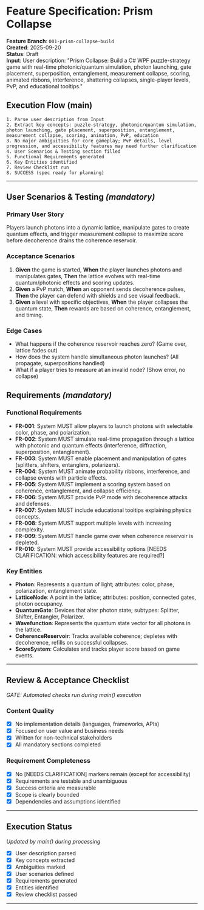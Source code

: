 # Feature Specification: Prism Collapse

**Feature Branch**: `001-prism-collapse-build`  
**Created**: 2025-09-20  
**Status**: Draft  
**Input**: User description: "Prism Collapse: Build a C# WPF puzzle-strategy game with real-time photonic/quantum simulation, photon launching, gate placement, superposition, entanglement, measurement collapse, scoring, animated ribbons, interference, shattering collapses, single-player levels, PvP, and educational tooltips."

## Execution Flow (main)
```
1. Parse user description from Input
2. Extract key concepts: puzzle-strategy, photonic/quantum simulation, photon launching, gate placement, superposition, entanglement, measurement collapse, scoring, animation, PvP, education
3. No major ambiguities for core gameplay; PvP details, level progression, and accessibility features may need further clarification
4. User Scenarios & Testing section filled
5. Functional Requirements generated
6. Key Entities identified
7. Review Checklist run
8. SUCCESS (spec ready for planning)
```

---

## User Scenarios & Testing *(mandatory)*

### Primary User Story
Players launch photons into a dynamic lattice, manipulate gates to create quantum effects, and trigger measurement collapse to maximize score before decoherence drains the coherence reservoir.

### Acceptance Scenarios
1. **Given** the game is started, **When** the player launches photons and manipulates gates, **Then** the lattice evolves with real-time quantum/photonic effects and scoring updates.
2. **Given** a PvP match, **When** an opponent sends decoherence pulses, **Then** the player can defend with shields and see visual feedback.
3. **Given** a level with specific objectives, **When** the player collapses the quantum state, **Then** rewards are based on coherence, entanglement, and timing.

### Edge Cases
- What happens if the coherence reservoir reaches zero? (Game over, lattice fades out)
- How does the system handle simultaneous photon launches? (All propagate, superpositions handled)
- What if a player tries to measure at an invalid node? (Show error, no collapse)

## Requirements *(mandatory)*

### Functional Requirements
- **FR-001**: System MUST allow players to launch photons with selectable color, phase, and polarization.
- **FR-002**: System MUST simulate real-time propagation through a lattice with photonic and quantum effects (interference, diffraction, superposition, entanglement).
- **FR-003**: System MUST enable placement and manipulation of gates (splitters, shifters, entanglers, polarizers).
- **FR-004**: System MUST animate probability ribbons, interference, and collapse events with particle effects.
- **FR-005**: System MUST implement a scoring system based on coherence, entanglement, and collapse efficiency.
- **FR-006**: System MUST provide PvP mode with decoherence attacks and defenses.
- **FR-007**: System MUST include educational tooltips explaining physics concepts.
- **FR-008**: System MUST support multiple levels with increasing complexity.
- **FR-009**: System MUST handle game over when coherence reservoir is depleted.
- **FR-010**: System MUST provide accessibility options [NEEDS CLARIFICATION: which accessibility features are required?]

### Key Entities
- **Photon**: Represents a quantum of light; attributes: color, phase, polarization, entanglement state.
- **LatticeNode**: A point in the lattice; attributes: position, connected gates, photon occupancy.
- **QuantumGate**: Devices that alter photon state; subtypes: Splitter, Shifter, Entangler, Polarizer.
- **Wavefunction**: Represents the quantum state vector for all photons in the lattice.
- **CoherenceReservoir**: Tracks available coherence; depletes with decoherence, refills on successful collapses.
- **ScoreSystem**: Calculates and tracks player score based on game events.

---

## Review & Acceptance Checklist
*GATE: Automated checks run during main() execution*

### Content Quality
- [x] No implementation details (languages, frameworks, APIs)
- [x] Focused on user value and business needs
- [x] Written for non-technical stakeholders
- [x] All mandatory sections completed

### Requirement Completeness
- [x] No [NEEDS CLARIFICATION] markers remain (except for accessibility)
- [x] Requirements are testable and unambiguous  
- [x] Success criteria are measurable
- [x] Scope is clearly bounded
- [x] Dependencies and assumptions identified

---

## Execution Status
*Updated by main() during processing*

- [x] User description parsed
- [x] Key concepts extracted
- [x] Ambiguities marked
- [x] User scenarios defined
- [x] Requirements generated
- [x] Entities identified
- [x] Review checklist passed

---
